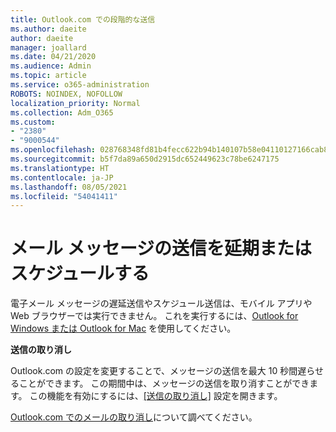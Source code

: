 ```yaml
---
title: Outlook.com での段階的な送信
ms.author: daeite
author: daeite
manager: joallard
ms.date: 04/21/2020
ms.audience: Admin
ms.topic: article
ms.service: o365-administration
ROBOTS: NOINDEX, NOFOLLOW
localization_priority: Normal
ms.collection: Adm_O365
ms.custom:
- "2380"
- "9000544"
ms.openlocfilehash: 028768348fd81b4fecc622b94b140107b58e04110127166cab8e92ce3ab33b36
ms.sourcegitcommit: b5f7da89a650d2915dc652449623c78be6247175
ms.translationtype: HT
ms.contentlocale: ja-JP
ms.lasthandoff: 08/05/2021
ms.locfileid: "54041411"
---
```

# <a name="delay-or-schedule-sending-email-messages"></a>メール メッセージの送信を延期またはスケジュールする

電子メール メッセージの遅延送信やスケジュール送信は、モバイル アプリや Web ブラウザーでは実行できません。 これを実行するには、[Outlook for Windows または Outlook for Mac](https://products.office.com/outlook/email-and-calendar-software-microsoft-outlook) を使用してください。

**送信の取り消し**

Outlook.com の設定を変更することで、メッセージの送信を最大 10 秒間遅らせることができます。 この期間中は、メッセージの送信を取り消すことができます。 この機能を有効にするには、[[送信の取り消し]](https://outlook.live.com/mail/options/mail/messageContent/undoSend) 設定を開きます。

[Outlook.com でのメールの取り消し](https://support.office.com/article/c069ddde-5282-4085-8f4c-d7b133324f8a?wt.mc_id=Office_Outlook_com_Alchemy)について調べてください。
